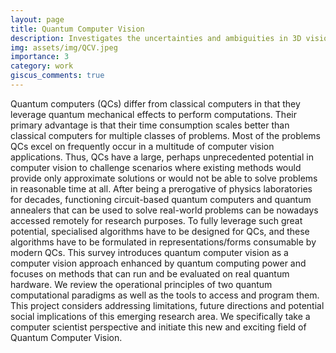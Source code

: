 ```yaml
---
layout: page
title: Quantum Computer Vision
description: Investigates the uncertainties and ambiguities in 3D vision problems such as pose estimation, reconstruction and etc.
img: assets/img/QCV.jpeg
importance: 3
category: work
giscus_comments: true
---
```


Quantum computers (QCs) differ from classical computers in that they leverage quantum mechanical effects to perform computations. Their primary advantage is that their time consumption scales better than classical computers for multiple classes of problems. Most of the problems QCs excel on frequently occur in a multitude of computer vision applications. Thus, QCs have a large, perhaps unprecedented potential in computer vision to challenge scenarios where existing methods would provide only approximate solutions or would not be able to solve problems in reasonable time at all. After being a prerogative of physics laboratories for decades, functioning circuit-based quantum computers and quantum annealers that can be used to solve real-world problems can be nowadays accessed remotely for research purposes. To fully leverage such great potential, specialised algorithms have to be designed for QCs, and these algorithms have to be formulated in representations/forms consumable by modern QCs. This survey introduces quantum computer vision as a computer vision approach enhanced by quantum computing power and focuses on methods that can run and be evaluated on real quantum hardware. We review the operational principles of two quantum computational paradigms as well as the tools to access and program them. This project considers addressing limitations, future directions and potential social implications of this emerging research area. We specifically take a computer scientist perspective and initiate this new and exciting field of Quantum Computer Vision.